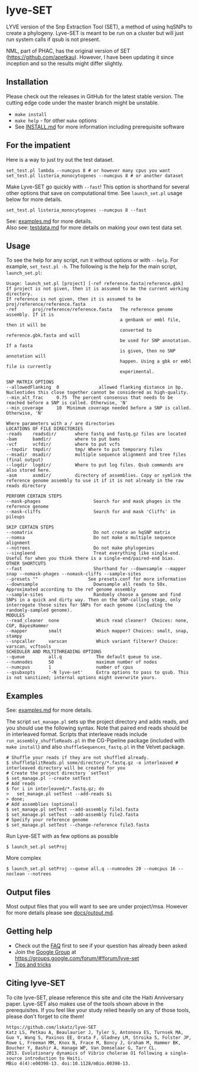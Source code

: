 lyve-SET
========

LYVE version of the Snp Extraction Tool (SET), a method of using hqSNPs to create a phylogeny.  Lyve-SET is meant to be run on a cluster but will just run system calls if qsub is not present.

NML, part of PHAC, has the original version of SET (https://github.com/apetkau).  However, I have been updating it since inception and so the results might differ slightly.

Installation
------------

Please check out the releases in GitHub for the latest stable version.  The cutting edge code under the master branch might be unstable.

* `make install`
* `make help` - for other `make` options
* See [INSTALL.md](docs/INSTALL.md) for more information including prerequisite software

For the impatient
-----------------
Here is a way to just try out the test dataset.

    set_test.pl lambda --numcpus 8 # or however many cpus you want
    set_test.pl listeria_monocytogenes --numcpus 8 # or another dataset

Make Lyve-SET go quickly with `--fast`!  This option is shorthand for several other options that save on computational time. See `launch_set.pl` usage below for more details.

    set_test.pl listeria_monocytogenes --numcpus 8 --fast

See: [examples.md](docs/EXAMPLES.md) for more details.  
Also see: [testdata.md](docs/TESTDATA.md) for more details on making your own test data set.

Usage
-----
To see the help for any script, run it without options or with `--help`.  For example, `set_test.pl -h`.  The following is the help for the main script, `launch_set.pl`:

    Usage: launch_set.pl [project] [-ref reference.fasta|reference.gbk]
    If project is not given, then it is assumed to be the current working directory.
    If reference is not given, then it is assumed to be proj/reference/reference.fasta
    -ref      proj/reference/reference.fasta   The reference genome assembly. If it is
                                               a genbank or embl file, then it will be
                                               converted to reference.gbk.fasta and will
                                               be used for SNP annotation. If a fasta
                                               is given, then no SNP annotation will
                                               happen. Using a gbk or embl file is currently
                                               experimental.

    SNP MATRIX OPTIONS
    --allowedFlanking  0               allowed flanking distance in bp. Nucleotides this close together cannot be considered as high-quality.
    --min_alt_frac     0.75  The percent consensus that needs to be reached before a SNP is called. Otherwise, 'N'
    --min_coverage     10  Minimum coverage needed before a SNP is called. Otherwise, 'N'

    Where parameters with a / are directories
    LOCATIONS OF FILE DIRECTORIES
    -reads    readsdir/       where fastq and fastq.gz files are located
    -bam      bamdir/         where to put bams
    -vcf      vcfdir/         where to put vcfs
    --tmpdir  tmpdir/         tmp/ Where to put temporary files
    --msadir  msadir/         multiple sequence alignment and tree files (final output)
    --logdir  logdir/         Where to put log files. Qsub commands are also stored here.
    -asm      asmdir/         directory of assemblies. Copy or symlink the reference genome assembly to use it if it is not already in the raw reads directory

    PERFORM CERTAIN STEPS
    --mask-phages                    Search for and mask phages in the reference genome
    --mask-cliffs                    Search for and mask 'Cliffs' in pileups

    SKIP CERTAIN STEPS
    --nomatrix                       Do not create an hqSNP matrix
    --nomsa                          Do not make a multiple sequence alignment
    --notrees                        Do not make phylogenies
    --singleend                      Treat everything like single-end. Useful for when you think there is a single-end/paired-end bias.
    OTHER SHORTCUTS
    --fast                           Shorthand for --downsample --mapper snap --nomask-phages --nomask-cliffs --sample-sites
    --presets ""                   See presets.conf for more information
    --downsample                     Downsample all reads to 50x. Approximated according to the ref genome assembly
    --sample-sites                   Randomly choose a genome and find SNPs in a quick and dirty way. Then on the SNP-calling stage, only interrogate those sites for SNPs for each genome (including the randomly-sampled genome).
    MODULES
    --read_cleaner  none              Which read cleaner?  Choices: none, CGP, BayesHammer
    --mapper        smalt             Which mapper? Choices: smalt, snap, stampy
    --snpcaller     varscan           Which variant filterer? Choice: varscan, vcftools
    SCHEDULER AND MULTITHREADING OPTIONS
    --queue         all.q             The default queue to use.
    --numnodes      50                maximum number of nodes
    --numcpus       1                 number of cpus
    --qsubxopts     '-N lyve-set'     Extra options to pass to qsub. This is not sanitized; internal options might overwrite yours.

Examples
------

See: [examples.md](docs/EXAMPLES.md) for more details.

The script `set_manage.pl` sets up the project directory and adds reads, and you should use the following syntax. Note that paired end reads should be in interleaved format. Scripts that interleave reads include `run_assembly_shuffleReads.pl` in the CG-Pipeline package (included with `make install`) and also `shuffleSequences_fastq.pl` in the Velvet package.

    # Shuffle your reads if they are not shuffled already.
    $ shuffleSplitReads.pl some/directory/*.fastq.gz -o interleaved # interleaved directory will be created for you
    # Create the project directory `setTest`
    $ set_manage.pl --create setTest
    # Add reads
    $ for i in interleaved/*.fastq.gz; do
    >   set_manage.pl setTest --add-reads $i
    > done;
    # Add assemblies (optional)
    $ set_manage.pl setTest --add-assembly file1.fasta
    $ set_manage.pl setTest --add-assembly file2.fasta
    # Specify your reference genome
    $ set_manage.pl setTest --change-reference file3.fasta


Run Lyve-SET with as few options as possible

    $ launch_set.pl setProj

More complex

    $ launch_set.pl setProj --queue all.q --numnodes 20 --numcpus 16 --noclean --notrees

Output files
------------
Most output files that you will want to see are under project/msa.  However for more details please see [docs/output.md](docs/OUTPUT.md).

Getting help
------------
* Check out the [FAQ](docs/FAQ.md) first to see if your question has already been asked
* Join the [Google Group](https://groups.google.com/forum/#!forum/lyve-set) at https://groups.google.com/forum/#!forum/lyve-set
* [Tips and tricks](docs/TIPS.md)

Citing lyve-SET
-----
To cite lyve-SET, please reference this site and cite the Haiti Anniversary paper. Lyve-SET also makes use of the tools shown above in the prerequisites.  If you feel like your study relied heavily on any of those tools, please don't forget to cite them!

    https://github.com/lskatz/lyve-SET
    Katz LS, Petkau A, Beaulaurier J, Tyler S, Antonova ES, Turnsek MA, Guo Y, Wang S, Paxinos EE, Orata F, Gladney LM, Stroika S, Folster JP, Rowe L, Freeman MM, Knox N, Frace M, Boncy J, Graham M, Hammer BK, Boucher Y, Bashir A, Hanage WP, Van Domselaar G, Tarr CL.
    2013. Evolutionary dynamics of Vibrio cholerae O1 following a single-source introduction to Haiti.
    MBio 4(4):e00398-13. doi:10.1128/mBio.00398-13.
